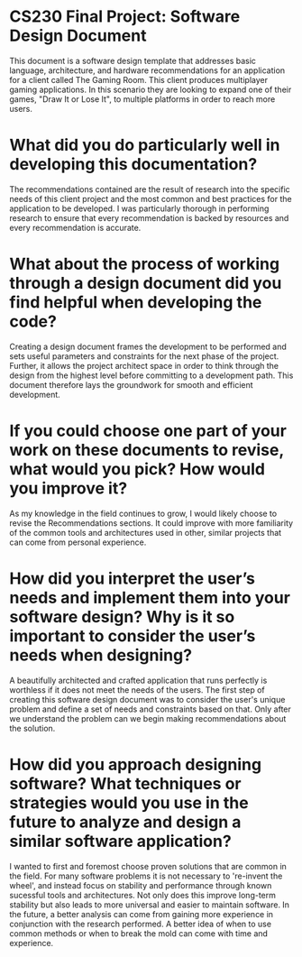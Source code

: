 # CS230 Final Project: Software Design Document

This document is a software design template that addresses basic language, architecture, and hardware recommendations for an application for a client called The Gaming Room. This client produces multiplayer gaming applications. In this scenario they are looking to expand one of their games, "Draw It or Lose It", to multiple platforms in order to reach more users.

# What did you do particularly well in developing this documentation?

The recommendations contained are the result of research into the specific needs of this client project and the most common and best practices for the application to be developed. I was particularly thorough in performing research to ensure that every recommendation is backed by resources and every recommendation is accurate.

# What about the process of working through a design document did you find helpful when developing the code?

Creating a design document frames the development to be performed and sets useful parameters and constraints for the next phase of the project. Further, it allows the project architect space in order to think through the design from the highest level before committing to a development path. This document therefore lays the groundwork for smooth and efficient development.

# If you could choose one part of your work on these documents to revise, what would you pick? How would you improve it?

As my knowledge in the field continues to grow, I would likely choose to revise the Recommendations sections. It could improve with more familiarity of the common tools and architectures used in other, similar projects that can come from personal experience.

# How did you interpret the user’s needs and implement them into your software design? Why is it so important to consider the user’s needs when designing?

A beautifully architected and crafted application that runs perfectly is worthless if it does not meet the needs of the users. The first step of creating this software design document was to consider the user's unique problem and define a set of needs and constraints based on that. Only after we understand the problem can we begin making recommendations about the solution.

# How did you approach designing software? What techniques or strategies would you use in the future to analyze and design a similar software application?

I wanted to first and foremost choose proven solutions that are common in the field. For many software problems it is not necessary to 're-invent the wheel', and instead focus on stability and performance through known sucessful tools and architectures. Not only does this improve long-term stability but also leads to more universal and easier to maintain software. In the future, a better analysis can come from gaining more experience in conjunction with the research performed. A better idea of when to use common methods or when to break the mold can come with time and experience.

